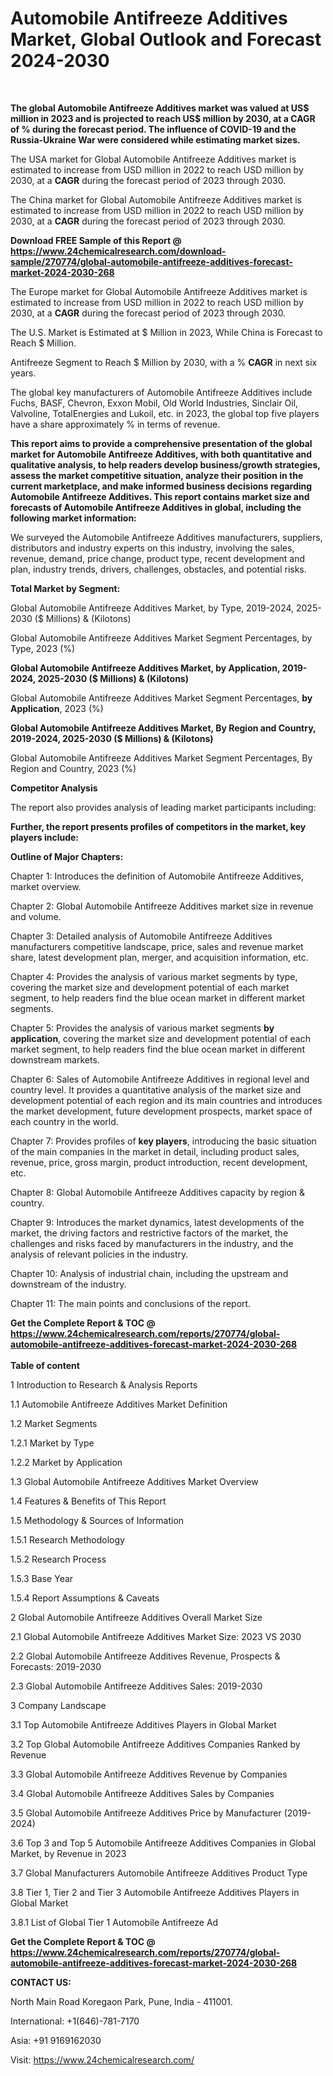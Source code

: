 <h1>Automobile Antifreeze Additives Market, Global Outlook and Forecast 2024-2030</h1><br/><p><strong>The global Automobile Antifreeze Additives market was valued at US$ million in 2023 and is projected to reach US$ million by 2030, at a <strong>CAGR</strong> of % during the forecast period. The influence of COVID-19 and the Russia-Ukraine War were considered while estimating market sizes.</strong></p><p>The USA market for Global Automobile Antifreeze Additives market is estimated to increase from USD million in 2022 to reach USD million by 2030, at a <strong>CAGR</strong> during the forecast period of 2023 through 2030.</p><p>The China market for Global Automobile Antifreeze Additives market is estimated to increase from USD million in 2022 to reach USD million by 2030, at a <strong>CAGR</strong> during the forecast period of 2023 through 2030.</p><div><b>Download FREE Sample of this Report @ <a href="https://www.24chemicalresearch.com/download-sample/270774/global-automobile-antifreeze-additives-forecast-market-2024-2030-268">https://www.24chemicalresearch.com/download-sample/270774/global-automobile-antifreeze-additives-forecast-market-2024-2030-268</a></b></div><p>The Europe market for Global Automobile Antifreeze Additives market is estimated to increase from USD million in 2022 to reach USD million by 2030, at a <strong>CAGR</strong> during the forecast period of 2023 through 2030.</p><p>The U.S. Market is Estimated at $ Million in 2023, While China is Forecast to Reach $ Million.</p><p>Antifreeze Segment to Reach $ Million by 2030, with a % <strong>CAGR</strong> in next six years.</p><p>The global key manufacturers of Automobile Antifreeze Additives include Fuchs, BASF, Chevron, Exxon Mobil, Old World Industries, Sinclair Oil, Valvoline, TotalEnergies and Lukoil, etc. in 2023, the global top five players have a share approximately % in terms of revenue.</p><p><strong>This report aims to provide a comprehensive presentation of the global market for Automobile Antifreeze Additives, with both quantitative and qualitative analysis, to help readers develop business/growth strategies, assess the market competitive situation, analyze their position in the current marketplace, and make informed business decisions regarding Automobile Antifreeze Additives. This report contains market size and forecasts of Automobile Antifreeze Additives in global, including the following market information:</strong></p><p>We surveyed the Automobile Antifreeze Additives manufacturers, suppliers, distributors and industry experts on this industry, involving the sales, revenue, demand, price change, product type, recent development and plan, industry trends, drivers, challenges, obstacles, and potential risks.</p><p><strong>Total Market by Segment:</strong></p><p>Global Automobile Antifreeze Additives Market, by Type, 2019-2024, 2025-2030 ($ Millions) & (Kilotons)</p><p>Global Automobile Antifreeze Additives Market Segment Percentages, by Type, 2023 (%)</p><p><strong>Global Automobile Antifreeze Additives Market, <strong>by Application</strong>, 2019-2024, 2025-2030 ($ Millions) & (Kilotons)</strong></p><p>Global Automobile Antifreeze Additives Market Segment Percentages, <strong>by Application</strong>, 2023 (%)</p><p><strong>Global Automobile Antifreeze Additives Market, By Region and Country, 2019-2024, 2025-2030 ($ Millions) & (Kilotons)</strong></p><p>Global Automobile Antifreeze Additives Market Segment Percentages, By Region and Country, 2023 (%)</p><p><strong>Competitor Analysis</strong></p><p>The report also provides analysis of leading market participants including:</p><p><strong>Further, the report presents profiles of competitors in the market, <strong>key players</strong> include:</strong></p><p><strong>Outline of Major Chapters:</strong></p><p>Chapter 1: Introduces the definition of Automobile Antifreeze Additives, market overview.</p><p>Chapter 2: Global Automobile Antifreeze Additives market size in revenue and volume.</p><p>Chapter 3: Detailed analysis of Automobile Antifreeze Additives manufacturers competitive landscape, price, sales and revenue market share, latest development plan, merger, and acquisition information, etc.</p><p>Chapter 4: Provides the analysis of various market segments by type, covering the market size and development potential of each market segment, to help readers find the blue ocean market in different market segments.</p><p>Chapter 5: Provides the analysis of various market segments <strong>by application</strong>, covering the market size and development potential of each market segment, to help readers find the blue ocean market in different downstream markets.</p><p>Chapter 6: Sales of Automobile Antifreeze Additives in regional level and country level. It provides a quantitative analysis of the market size and development potential of each region and its main countries and introduces the market development, future development prospects, market space of each country in the world.</p><p>Chapter 7: Provides profiles of <strong>key players</strong>, introducing the basic situation of the main companies in the market in detail, including product sales, revenue, price, gross margin, product introduction, recent development, etc.</p><p>Chapter 8: Global Automobile Antifreeze Additives capacity by region & country.</p><p>Chapter 9: Introduces the market dynamics, latest developments of the market, the driving factors and restrictive factors of the market, the challenges and risks faced by manufacturers in the industry, and the analysis of relevant policies in the industry.</p><p>Chapter 10: Analysis of industrial chain, including the upstream and downstream of the industry.</p><p>Chapter 11: The main points and conclusions of the report.</p><div><b>Get the Complete Report & TOC @ <a href="https://www.24chemicalresearch.com/reports/270774/global-automobile-antifreeze-additives-forecast-market-2024-2030-268">https://www.24chemicalresearch.com/reports/270774/global-automobile-antifreeze-additives-forecast-market-2024-2030-268</a></b></div><br><b>Table of content</b><p>1 Introduction to Research & Analysis Reports<br />
 
  1.1 Automobile Antifreeze Additives Market Definition<br />
 
  1.2 Market Segments<br />
 
  1.2.1 Market by Type<br />
 
  1.2.2 Market by Application<br />
 
  1.3 Global Automobile Antifreeze Additives Market Overview<br />
 
  1.4 Features & Benefits of This Report<br />
 
  1.5 Methodology & Sources of Information<br />
 
  1.5.1 Research Methodology<br />
 
  1.5.2 Research Process<br />
 
  1.5.3 Base Year<br />
 
  1.5.4 Report Assumptions & Caveats<br />
 
 2 Global Automobile Antifreeze Additives Overall Market Size<br />
 
  2.1 Global Automobile Antifreeze Additives Market Size: 2023 VS 2030<br />
 
  2.2 Global Automobile Antifreeze Additives Revenue, Prospects & Forecasts: 2019-2030<br />
 
  2.3 Global Automobile Antifreeze Additives Sales: 2019-2030<br />
 
 3 Company Landscape<br />
 
  3.1 Top Automobile Antifreeze Additives Players in Global Market<br />
 
  3.2 Top Global Automobile Antifreeze Additives Companies Ranked by Revenue<br />
 
  3.3 Global Automobile Antifreeze Additives Revenue by Companies<br />
 
  3.4 Global Automobile Antifreeze Additives Sales by Companies<br />
 
  3.5 Global Automobile Antifreeze Additives Price by Manufacturer (2019-2024)<br />
 
  3.6 Top 3 and Top 5 Automobile Antifreeze Additives Companies in Global Market, by Revenue in 2023<br />
 
  3.7 Global Manufacturers Automobile Antifreeze Additives Product Type<br />
 
  3.8 Tier 1, Tier 2 and Tier 3 Automobile Antifreeze Additives Players in Global Market<br />
 
  3.8.1 List of Global Tier 1 Automobile Antifreeze Ad<br><div><b>Get the Complete Report & TOC @ <a href="https://www.24chemicalresearch.com/reports/270774/global-automobile-antifreeze-additives-forecast-market-2024-2030-268">https://www.24chemicalresearch.com/reports/270774/global-automobile-antifreeze-additives-forecast-market-2024-2030-268</a></b></div></p>
 
 <b>CONTACT US:</b><br>
 
 North Main Road Koregaon Park, Pune, India - 411001.<br/>
 
 International: +1(646)-781-7170<br/>
 
 Asia: +91 9169162030<br/>
 
 Visit: <a href="https://www.24chemicalresearch.com/">https://www.24chemicalresearch.com/</a>
 
 <br>